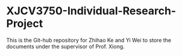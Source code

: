 # XJCV3750-Individual-Research-Project
This is the Git-hub repository for Zhihao Ke and Yi Wei to store the documents under the supervisor of Prof. Xiong.
